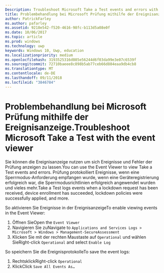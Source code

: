```yaml
---
Description: Troubleshoot Microsoft Take a Test events and errors with the event viewer.
title: Problembehandlung bei Microsoft Prüfung mithilfe der Ereignisanzeige.
author: PatrickFarley
ms.author: pafarley
ms.assetid: 9218e542-f520-4616-98fc-b113d5a08e0f
ms.date: 10/06/2017
ms.topic: article
ms.prod: windows
ms.technology: uwp
keywords: Windows 10, Uwp, education
ms.localizationpriority: medium
ms.openlocfilehash: 3193525316d085e56244d6f03da99e3e07c6539f
ms.sourcegitcommit: 72710baeee8c898b5ab77ceb66d884eaa9db4cb8
ms.translationtype: MT
ms.contentlocale: de-DE
ms.lasthandoff: 09/11/2018
ms.locfileid: "3846784"
---
```

# <a name="troubleshoot-microsoft-take-a-test-with-the-event-viewer"></a><span data-ttu-id="09ec3-103">Problembehandlung bei Microsoft Prüfung mithilfe der Ereignisanzeige.</span><span class="sxs-lookup"><span data-stu-id="09ec3-103">Troubleshoot Microsoft Take a Test with the event viewer</span></span>

<span data-ttu-id="09ec3-104">Sie können die Ereignisanzeige nutzen um sich Ereignisse und Fehler der Prüfung anzeigen zu lassen.</span><span class="sxs-lookup"><span data-stu-id="09ec3-104">You can use the Event Viewer to view Take a Test events and errors.</span></span> <span data-ttu-id="09ec3-105">Prüfung protokolliert Ereignisse, wenn eine Sperrmodus-Anforderung empfangen wurde, wenn eine Geräteregistrierung erfolgreich war, die Sperrmodusrichtlinien erfolgreich angewendet wurden und vieles mehr.</span><span class="sxs-lookup"><span data-stu-id="09ec3-105">Take a Test logs events when a lockdown request has been received, device enrollment has succeeded, lockdown policies were successfully applied, and more.</span></span>

<span data-ttu-id="09ec3-106">So aktivieren Sie Ereignisse in der Ereignisanzeige</span><span class="sxs-lookup"><span data-stu-id="09ec3-106">To enable viewing events in the Event Viewer:</span></span>
1. <span data-ttu-id="09ec3-107">Öffnen Sie</span><span class="sxs-lookup"><span data-stu-id="09ec3-107">Open the</span></span> `Event Viewer`
2. <span data-ttu-id="09ec3-108">Navigieren Sie zu</span><span class="sxs-lookup"><span data-stu-id="09ec3-108">Navigate to</span></span> `Applications and Services Logs > Microsoft > Windows > Management-SecureAssessment`
3. <span data-ttu-id="09ec3-109">Klicken Sie mit der rechten Maustaste auf `Operational` und wählen Sie</span><span class="sxs-lookup"><span data-stu-id="09ec3-109">Right-click `Operational` and select</span></span> `Enable Log`

<span data-ttu-id="09ec3-110">So speichern Sie die Ereignisprotokolle</span><span class="sxs-lookup"><span data-stu-id="09ec3-110">To save the event logs:</span></span>
1. <span data-ttu-id="09ec3-111">Rechtsklick</span><span class="sxs-lookup"><span data-stu-id="09ec3-111">Right-click</span></span> `Operational`
2. <span data-ttu-id="09ec3-112">Klick</span><span class="sxs-lookup"><span data-stu-id="09ec3-112">Click</span></span> `Save All Events As…`
